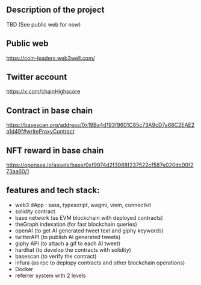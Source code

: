 ## Description of the project
TBD (See public web for now)

## Public web
https://coin-leaders.web3well.com/

## Twitter account
https://x.com/chainHighscore

## Contract in base chain
https://basescan.org/address/0x19Ba4d193f9601C85c73A9cD7a68C2EAE2a1d49f#writeProxyContract

## NFT reward in base chain
https://opensea.io/assets/base/0xf9974d2f3988f237522cf587e020dc00f273aa60/1


## features and tech stack:
- web3 dApp : sass, typescript, wagmi, viem, connectkit
- solidity contract
- base network (as EVM blockchain with deployed contracts)
- theGraph indexation (for fast blockchain queries)
- openAI (to get AI generated tweet text and giphy keywords)
- twitterAPI (to publish AI generated tweets)
- giphy API (to attach a gif to each AI tweet)
- hardhat (to develop the contracts with solidity)
- basescan (to verify the contract)
- infura (as rpc to deplopy contracts and other blockchain operations)
- Docker
- referrer system with 2 levels